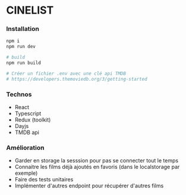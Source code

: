 # CINELIST

### Installation

```bash
npm i
npm run dev

# build
npm run build

# Créer un fichier .env avec une clé api TMDB
# https://developers.themoviedb.org/3/getting-started
```

### Technos

- React
- Typescript
- Redux (toolkit)
- Dayjs
- TMDB api

### Amélioration

- Garder en storage la sesssion pour pas se connecter tout le temps
- Connaitre les films déjà ajoutés en favoris (dans le localstorage par exemple)
- Faire des tests unitaires
- Implémenter d'autres endpoint pour récupérer d'autres films
